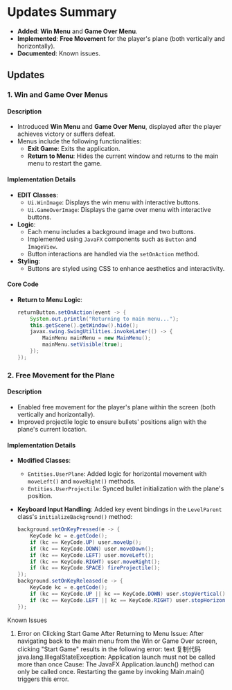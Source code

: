 # Updates Summary

- **Added**: **Win Menu** and **Game Over Menu**.
- **Implemented**: **Free Movement** for the player's plane (both vertically and horizontally).
- **Documented**: Known issues.


## Updates

### 1. **Win and Game Over Menus**

#### Description
- Introduced **Win Menu** and **Game Over Menu**, displayed after the player achieves victory or suffers defeat.
- Menus include the following functionalities:
  - **Exit Game**: Exits the application.
  - **Return to Menu**: Hides the current window and returns to the main menu to restart the game.

#### Implementation Details
- **EDIT Classes**:
  - `Ui.WinImage`: Displays the win menu with interactive buttons.
  - `Ui.GameOverImage`: Displays the game over menu with interactive buttons.
- **Logic**:
  - Each menu includes a background image and two buttons.
  - Implemented using `JavaFX` components such as `Button` and `ImageView`.
  - Button interactions are handled via the `setOnAction` method.
- **Styling**:
  - Buttons are styled using CSS to enhance aesthetics and interactivity.

#### Core Code
- **Return to Menu Logic**:
  ```java
  returnButton.setOnAction(event -> {
      System.out.println("Returning to main menu...");
      this.getScene().getWindow().hide();
      javax.swing.SwingUtilities.invokeLater(() -> {
          MainMenu mainMenu = new MainMenu();
          mainMenu.setVisible(true);
      });
  });
### 2. **Free Movement for the Plane**

#### Description
- Enabled free movement for the player's plane within the screen (both vertically and horizontally).
- Improved projectile logic to ensure bullets' positions align with the plane's current location.

#### Implementation Details
- **Modified Classes**:
  - `Entities.UserPlane`: Added logic for horizontal movement with `moveLeft()` and `moveRight()` methods.
  - `Entities.UserProjectile`: Synced bullet initialization with the plane's position.
- **Keyboard Input Handling**:
  Added key event bindings in the `LevelParent` class's `initializeBackground()` method:

  ```java
  background.setOnKeyPressed(e -> {
      KeyCode kc = e.getCode();
      if (kc == KeyCode.UP) user.moveUp();
      if (kc == KeyCode.DOWN) user.moveDown();
      if (kc == KeyCode.LEFT) user.moveLeft();
      if (kc == KeyCode.RIGHT) user.moveRight();
      if (kc == KeyCode.SPACE) fireProjectile();
  });
  background.setOnKeyReleased(e -> {
      KeyCode kc = e.getCode();
      if (kc == KeyCode.UP || kc == KeyCode.DOWN) user.stopVertical();
      if (kc == KeyCode.LEFT || kc == KeyCode.RIGHT) user.stopHorizontal();
  });
Known Issues
1. Error on Clicking Start Game After Returning to Menu
Issue: After navigating back to the main menu from the Win or Game Over screen, clicking "Start Game" results in the following error:
text
复制代码
java.lang.IllegalStateException: Application launch must not be called more than once
Cause: The JavaFX Application.launch() method can only be called once. Restarting the game by invoking Main.main() triggers this error.
